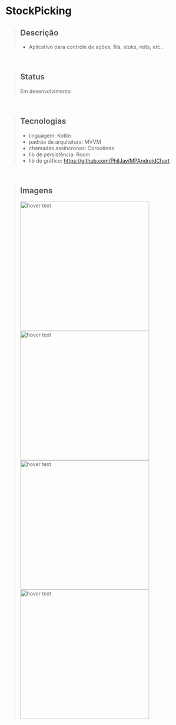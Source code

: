 # StockPicking

> ## Descrição
>
> - Aplicativo para controle de ações, fiis, stoks, reits, etc..
> 
<br/>

> ## Status
> Em desenvolvimento
<br/>

> ## Tecnologias
>
> - linguagem: Kotlin
> - padrão de arquitetura: MVVM
> - chamadas assíncronas: Coroutines
> - lib de persistência: Room
> - lib de gráfico: https://github.com/PhilJay/MPAndroidChart
> 
<br/>

> ## Imagens
> 
> <p align="start">
> <img src="https://user-images.githubusercontent.com/12566865/112736182-74c16b80-8f2f-11eb-8d5a-206796130757.jpeg" width="350" title="hover text">
> <img src="https://user-images.githubusercontent.com/12566865/112736188-80149700-8f2f-11eb-9f43-0b4bfd672ba4.jpeg" width="350" title="hover text">
> <img src="https://user-images.githubusercontent.com/12566865/151681585-a1a3ab00-3f73-45d3-998b-d4fdca6293db.jpg" width="350" title="hover text">
> <img src="https://user-images.githubusercontent.com/12566865/151681700-c331a7cb-d822-4aad-acd4-f750d015f8e1.jpg" width="350" title="hover text">
> 
> </p>
> 


